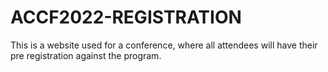 # ACCF2022-REGISTRATION
This is a website used for a conference, where all attendees will have their pre registration against the program. 
